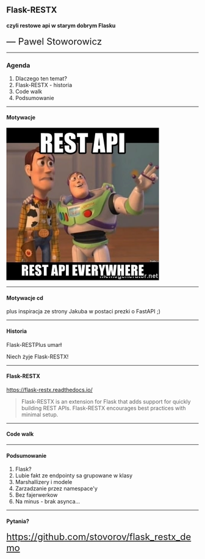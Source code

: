 ## Flask-RESTX
#### czyli restowe api w starym dobrym Flasku

<font size="5">&mdash; Pawel Stoworowicz </font>

---

### Agenda

1. Dlaczego ten temat?
2. Flask-RESTX - historia
3. Code walk
4. Podsumowanie

---

#### Motywacje

![](meme.jpg)

---

#### Motywacje cd

plus inspiracja ze strony Jakuba w postaci prezki o FastAPI ;)

---

#### Historia

Flask-RESTPlus umarł

Niech żyje Flask-RESTX!

---

#### Flask-RESTX

https://flask-restx.readthedocs.io/

> Flask-RESTX is an extension for Flask that adds support for quickly building REST APIs. Flask-RESTX encourages best practices with minimal setup. 

---

#### Code walk

---

#### Podsumowanie

1. Flask?
2. Lubie fakt ze endpointy sa grupowane w klasy
3. Marshallizery i modele
4. Zarzadzanie przez namespace'y
5. Bez fajerwerkow
6. Na minus - brak asynca...

---

#### Pytania?
<font size="5">https://github.com/stovorov/flask_restx_demo </font>